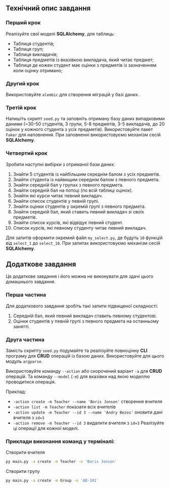 ## Технічний опис завдання

### Перший крок

Реалізуйте свої моделі **SQLAlchemy**, для таблиць:

- Таблиця студентів;
- Таблиця груп;
- Таблиця викладачів;
- Таблиця предметів із вказівкою викладача, який читає предмет;
- Таблиця де кожен студент має оцінки з предметів із зазначенням коли оцінку
  отримано;

### Другий крок

Використовуйте `alembic` для створення міграцій у базі даних.

### Третій крок

Напишіть скрипт `seed.py` та заповніть отриману базу даних випадковими даними
(~30-50 студентів, 3 групи, 5-8 предметів, 3-5 викладачів, до 20 оцінок у
кожного студента з усіх предметів). Використовуйте пакет `Faker` для наповнення.
При заповненні використовуємо механізм сесій **SQLAlchemy**.

### Четвертий крок

Зробити наступні вибірки з отриманої бази даних:

1. Знайти 5 студентів із найбільшим середнім балом з усіх предметів.
2. Знайти студента із найвищим середнім балом з певного предмета.
3. Знайти середній бал у групах з певного предмета.
4. Знайти середній бал на потоці (по всій таблиці оцінок).
5. Знайти які курси читає певний викладач.
6. Знайти список студентів у певній групі.
7. Знайти оцінки студентів у окремій групі з певного предмета.
8. Знайти середній бал, який ставить певний викладач зі своїх предметів.
9. Знайти список курсів, які відвідує певний студент.
10. Список курсів, які певному студенту читає певний викладач.

Для запитів оформити окремий файл `my_select.py`, де будуть `10` функцій від
`select_1` до `select_10`. При запитах використовуємо механізм сесій
**SQLAlchemy**.

## Додаткове завдання

Це додаткове завдання і його можна не виконувати для здачі цього домашнього
завдання.

### Перша частина

Для додаткового завдання зробіть такі запити підвищеної складності:

1. Середній бал, який певний викладач ставить певному студентові.
2. Оцінки студентів у певній групі з певного предмета на останньому занятті.

### Друга частина

Замість скрипту `seed.py` подумайте та реалізуйте повноцінну **CLI** програму
для **CRUD** операцій із базою даних. Використовуйте для цього модуль
`argparse`.

Використовуйте команду `--action` або скорочений варіант `-a` для **CRUD**
операцій. Та команду `--model` (`-m`) для вказівки над якою моделлю проводитися
операція.

Приклад:

- `-action create -m Teacher --name 'Boris Jonson'` створення вчителя
- `-action list -m Teacher` показати всіх вчителів
- `-action update -m Teacher --id 3 --name 'Andry Bezos'` оновити дані вчителя з
  `id=3`
- `-action remove -m Teacher --id 3` видалити вчителя з `id=3` Реалізуйте ці
  операції для кожної моделі.

### Приклади виконання команд у терміналі:

Створити вчителя

```bash
py main.py -a create -m Teacher -n 'Boris Jonson'
```

Створити групу

```bash
py main.py -a create -m Group -n 'AD-101'
```
